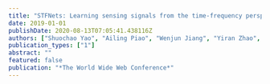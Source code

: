 ```yaml
---
title: "STFNets: Learning sensing signals from the time-frequency perspective with short-time fourier neural networks"
date: 2019-01-01
publishDate: 2020-08-13T07:05:41.438116Z
authors: ["Shuochao Yao", "Ailing Piao", "Wenjun Jiang", "Yiran Zhao", "Huajie Shao", "Shengzhong Liu", "Dongxin Liu", "Jinyang Li", "Tianshi Wang", "Shaohan Hu", " others"]
publication_types: ["1"]
abstract: ""
featured: false
publication: "*The World Wide Web Conference*"
---
```


